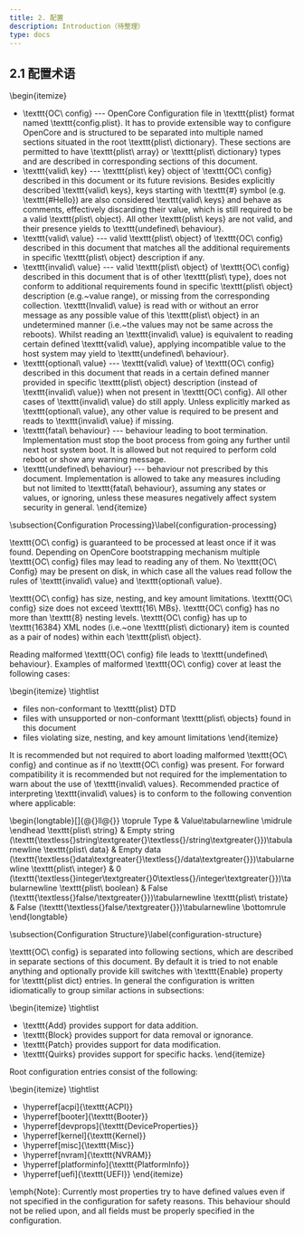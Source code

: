 ```yaml
---
title: 2. 配置
description: Introduction（待整理）
type: docs
---
```


## 2.1 配置术语


\begin{itemize}
 -   \texttt{OC\ config} --- OpenCore Configuration file in \texttt{plist}
  format named \texttt{config.plist}. It has to provide extensible way
  to configure OpenCore and is structured to be separated into multiple
  named sections situated in the root \texttt{plist\ dictionary}. These
  sections are permitted to have \texttt{plist\ array} or
  \texttt{plist\ dictionary} types and are described in corresponding
  sections of this document.
 -   \texttt{valid\ key} --- \texttt{plist\ key} object of
  \texttt{OC\ config} described in this document or its future
  revisions. Besides explicitly described \texttt{valid\ keys}, keys
  starting with \texttt{\#} symbol (e.g. \texttt{\#Hello}) are also
  considered \texttt{valid\ keys} and behave as comments, effectively
  discarding their value, which is still required to be a valid
  \texttt{plist\ object}. All other \texttt{plist\ keys} are not valid,
  and their presence yields to \texttt{undefined\ behaviour}.
 -   \texttt{valid\ value} --- valid \texttt{plist\ object} of
  \texttt{OC\ config} described in this document that matches all the
  additional requirements in specific \texttt{plist\ object} description
  if any.
 -   \texttt{invalid\ value} --- valid \texttt{plist\ object} of
  \texttt{OC\ config} described in this document that is of other
  \texttt{plist\ type}, does not conform to additional requirements
  found in specific \texttt{plist\ object} description (e.g.~value
  range), or missing from the corresponding collection.
  \texttt{Invalid\ value} is read with or without an error message as
  any possible value of this \texttt{plist\ object} in an undetermined
  manner (i.e.~the values may not be same across the reboots). Whilst
  reading an \texttt{invalid\ value} is equivalent to reading certain
  defined \texttt{valid\ value}, applying incompatible value to the host
  system may yield to \texttt{undefined\ behaviour}.
 -   \texttt{optional\ value} --- \texttt{valid\ value} of
  \texttt{OC\ config} described in this document that reads in a certain
  defined manner provided in specific \texttt{plist\ object} description
  (instead of \texttt{invalid\ value}) when not present in
  \texttt{OC\ config}. All other cases of \texttt{invalid\ value} do
  still apply. Unless explicitly marked as \texttt{optional\ value}, any
  other value is required to be present and reads to
  \texttt{invalid\ value} if missing.
 -   \texttt{fatal\ behaviour} --- behaviour leading to boot termination.
  Implementation must stop the boot process from going any further until
  next host system boot. It is allowed but not required to perform cold
  reboot or show any warning message.
 -   \texttt{undefined\ behaviour} --- behaviour not prescribed by this
  document. Implementation is allowed to take any measures including but
  not limited to \texttt{fatal\ behaviour}, assuming any states or
  values, or ignoring, unless these measures negatively affect system
  security in general.
\end{itemize}

\subsection{Configuration Processing}\label{configuration-processing}

\texttt{OC\ config} is guaranteed to be processed at least once if it
was found. Depending on OpenCore bootstrapping mechanism multiple
\texttt{OC\ config} files may lead to reading any of them. No
\texttt{OC\ Config} may be present on disk, in which case all the values
read follow the rules of \texttt{invalid\ value} and
\texttt{optional\ value}.

\texttt{OC\ config} has size, nesting, and key amount limitations.
\texttt{OC\ config} size does not exceed \texttt{16\ MBs}.
\texttt{OC\ config} has no more than \texttt{8} nesting levels.
\texttt{OC\ config} has up to \texttt{16384} XML nodes (i.e.~one
\texttt{plist\ dictionary} item is counted as a pair of nodes) within
each \texttt{plist\ object}.

Reading malformed \texttt{OC\ config} file leads to
\texttt{undefined\ behaviour}. Examples of malformed \texttt{OC\ config}
cover at least the following cases:

\begin{itemize}
\tightlist
 -   files non-conformant to \texttt{plist} DTD
 -   files with unsupported or non-conformant \texttt{plist\ objects} found
  in this document
 -   files violating size, nesting, and key amount limitations
\end{itemize}

It is recommended but not required to abort loading malformed
\texttt{OC\ config} and continue as if no \texttt{OC\ config} was
present. For forward compatibility it is recommended but not required
for the implementation to warn about the use of
\texttt{invalid\ values}. Recommended practice of interpreting
\texttt{invalid\ values} is to conform to the following convention where
applicable:

\begin{longtable}[]{@{}ll@{}}
\toprule
Type & Value\tabularnewline
\midrule
\endhead
\texttt{plist\ string} & Empty string
(\texttt{\textless{}string\textgreater{}\textless{}/string\textgreater{}})\tabularnewline
\texttt{plist\ data} & Empty data
(\texttt{\textless{}data\textgreater{}\textless{}/data\textgreater{}})\tabularnewline
\texttt{plist\ integer} & 0
(\texttt{\textless{}integer\textgreater{}0\textless{}/integer\textgreater{}})\tabularnewline
\texttt{plist\ boolean} & False
(\texttt{\textless{}false/\textgreater{}})\tabularnewline
\texttt{plist\ tristate} & False
(\texttt{\textless{}false/\textgreater{}})\tabularnewline
\bottomrule
\end{longtable}

\subsection{Configuration Structure}\label{configuration-structure}

\texttt{OC\ config} is separated into following sections, which are described
in separate sections of this document. By default it is tried to not enable
anything and optionally provide kill switches with \texttt{Enable} property
for \texttt{plist dict} entries. In general the configuration is written
idiomatically to group similar actions in subsections:

\begin{itemize}
\tightlist
 -   \texttt{Add} provides support for data addition.
 -   \texttt{Block} provides support for data removal or ignorance.
 -   \texttt{Patch} provides support for data modification.
 -   \texttt{Quirks} provides support for specific hacks.
\end{itemize}

Root configuration entries consist of the following:

\begin{itemize}
\tightlist
 -   \hyperref[acpi]{\texttt{ACPI}}
 -   \hyperref[booter]{\texttt{Booter}}
 -   \hyperref[devprops]{\texttt{DeviceProperties}}
 -   \hyperref[kernel]{\texttt{Kernel}}
 -   \hyperref[misc]{\texttt{Misc}}
 -   \hyperref[nvram]{\texttt{NVRAM}}
 -   \hyperref[platforminfo]{\texttt{PlatformInfo}}
 -   \hyperref[uefi]{\texttt{UEFI}}
\end{itemize}

\emph{Note}: Currently most properties try to have defined values even if not
specified in the configuration for safety reasons. This behaviour should not
be relied upon, and all fields must be properly specified in the configuration.
